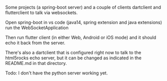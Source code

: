 Some projects (a spring-boot server) and a couple of clients dartclient and flutterclient to talk via websockets.

Open spring-boot in vs code (java14, spring extension and java extensions)   run the WebSocketApplication

Then run flutter client (in either Web, Android or iOS mode) and it should echo it back from the server.

There's also a dartclient that is configured right now to talk to the html5rocks echo server, but it can be changed as indicated in the README.md in that directory.


Todo:  I don't have the python server working yet.
